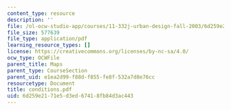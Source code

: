 ```yaml
---
content_type: resource
description: ''
file: /ol-ocw-studio-app/courses/11-332j-urban-design-fall-2003/6d259e2171e5d3ed67418fb84d3ac443_conditions.pdf
file_size: 577639
file_type: application/pdf
learning_resource_types: []
license: https://creativecommons.org/licenses/by-nc-sa/4.0/
ocw_type: OCWFile
parent_title: Maps
parent_type: CourseSection
parent_uid: e1ea2d99-f88d-f855-fe8f-532a7d8e76cc
resourcetype: Document
title: conditions.pdf
uid: 6d259e21-71e5-d3ed-6741-8fb84d3ac443
---
```

